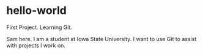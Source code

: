 # hello-world
First Project. Learning Git.

Sam here. I am a student at Iowa State University. I want to use Git to assist with projects I work on. 
